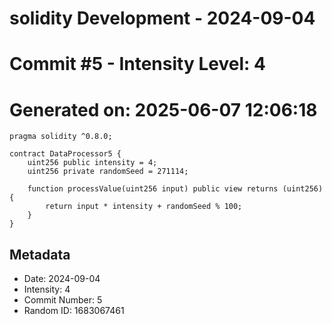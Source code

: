 ﻿# solidity Development - 2024-09-04
# Commit #5 - Intensity Level: 4
# Generated on: 2025-06-07 12:06:18
```solidity
pragma solidity ^0.8.0;

contract DataProcessor5 {
    uint256 public intensity = 4;
    uint256 private randomSeed = 271114;

    function processValue(uint256 input) public view returns (uint256) {
        return input * intensity + randomSeed % 100;
    }
}
```
## Metadata
- Date: 2024-09-04
- Intensity: 4
- Commit Number: 5
- Random ID: 1683067461
